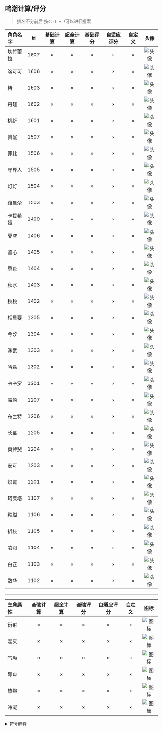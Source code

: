 ## 鸣潮计算/评分

> 排名不分前后 按`Ctrl + F`可以进行搜索

| 角色名字 | id   | 基础计算 | 超全计算 | 基础评分 | 自适应评分 | 自定义 |                                         头像                                         |
|:-----|------|:----:|:----:|:----:|:-----:|:---:|:----------------------------------------------------------------------------------:|
| 坎特蕾拉 | 1607 |  ×   |  ×   |  ×   |   ×   |  ×  | ![头像](https://gitee.com/liangshi233/panel-img/raw/master/PanelCalc/坎特蕾拉/side.webp) |
| 洛可可  | 1606 |  ×   |  ×   |  ×   |   ×   |  ×  | ![头像](https://gitee.com/liangshi233/panel-img/raw/master/PanelCalc/洛可可/side.webp)  |
| 椿    | 1603 |  ×   |  ×   |  ×   |   ×   |  ×  |  ![头像](https://gitee.com/liangshi233/panel-img/raw/master/PanelCalc/椿/side.webp)   |
| 丹瑾   | 1602 |  ×   |  ×   |  ×   |   ×   |  ×  |  ![头像](https://gitee.com/liangshi233/panel-img/raw/master/PanelCalc/丹瑾/side.webp)  |
| 桃祈   | 1601 |  ×   |  ×   |  ×   |   ×   |  ×  |  ![头像](https://gitee.com/liangshi233/panel-img/raw/master/PanelCalc/桃祈/side.webp)  |
| 赞妮   | 1507 |  ×   |  ×   |  ×   |   ×   |  ×  |  ![头像](https://gitee.com/liangshi233/panel-img/raw/master/PanelCalc/赞妮/side.webp)  |
| 菲比   | 1506 |  ×   |  ×   |  ×   |   ×   |  ×  |  ![头像](https://gitee.com/liangshi233/panel-img/raw/master/PanelCalc/菲比/side.webp)  |
| 守岸人  | 1505 |  ×   |  ×   |  ×   |   ×   |  ×  | ![头像](https://gitee.com/liangshi233/panel-img/raw/master/PanelCalc/守岸人/side.webp)  |
| 灯灯   | 1504 |  ×   |  ×   |  ×   |   ×   |  ×  |  ![头像](https://gitee.com/liangshi233/panel-img/raw/master/PanelCalc/灯灯/side.webp)  |
| 维里奈  | 1503 |  ×   |  ×   |  ×   |   ×   |  ×  | ![头像](https://gitee.com/liangshi233/panel-img/raw/master/PanelCalc/维里奈/side.webp)  |
| 卡提希娅 | 1409 |  ×   |  ×   |  ×   |   ×   |  ×  | ![头像](https://gitee.com/liangshi233/panel-img/raw/master/PanelCalc/卡提希娅/side.webp) |
| 夏空   | 1406 |  ×   |  ×   |  ×   |   ×   |  ×  |  ![头像](https://gitee.com/liangshi233/panel-img/raw/master/PanelCalc/夏空/side.webp)  |
| 鉴心   | 1405 |  ×   |  ×   |  ×   |   ×   |  ×  |  ![头像](https://gitee.com/liangshi233/panel-img/raw/master/PanelCalc/鉴心/side.webp)  |
| 忌炎   | 1404 |  ×   |  ×   |  ×   |   ×   |  ×  |  ![头像](https://gitee.com/liangshi233/panel-img/raw/master/PanelCalc/忌炎/side.webp)  |
| 秋水   | 1403 |  ×   |  ×   |  ×   |   ×   |  ×  |  ![头像](https://gitee.com/liangshi233/panel-img/raw/master/PanelCalc/秋水/side.webp)  |
| 秧秧   | 1402 |  ×   |  ×   |  ×   |   ×   |  ×  |  ![头像](https://gitee.com/liangshi233/panel-img/raw/master/PanelCalc/秧秧/side.webp)  |
| 相里要  | 1305 |  ×   |  ×   |  ×   |   ×   |  ×  | ![头像](https://gitee.com/liangshi233/panel-img/raw/master/PanelCalc/相里要/side.webp)  |
| 今汐   | 1304 |  ×   |  ×   |  ×   |   ×   |  ×  |  ![头像](https://gitee.com/liangshi233/panel-img/raw/master/PanelCalc/今汐/side.webp)  |
| 渊武   | 1303 |  ×   |  ×   |  ×   |   ×   |  ×  |  ![头像](https://gitee.com/liangshi233/panel-img/raw/master/PanelCalc/渊武/side.webp)  |
| 吟霖   | 1302 |  ×   |  ×   |  ×   |   ×   |  ×  |  ![头像](https://gitee.com/liangshi233/panel-img/raw/master/PanelCalc/吟霖/side.webp)  |
| 卡卡罗  | 1301 |  ×   |  ×   |  ×   |   ×   |  ×  | ![头像](https://gitee.com/liangshi233/panel-img/raw/master/PanelCalc/卡卡罗/side.webp)  |
| 露帕   | 1207 |  ×   |  ×   |  ×   |   ×   |  ×  |  ![头像](https://gitee.com/liangshi233/panel-img/raw/master/PanelCalc/露帕/side.webp)  |
| 布兰特  | 1206 |  ×   |  ×   |  ×   |   ×   |  ×  | ![头像](https://gitee.com/liangshi233/panel-img/raw/master/PanelCalc/布兰特/side.webp)  |
| 长离   | 1205 |  ×   |  ×   |  ×   |   ×   |  ×  |  ![头像](https://gitee.com/liangshi233/panel-img/raw/master/PanelCalc/长离/side.webp)  |
| 莫特斐  | 1204 |  ×   |  ×   |  ×   |   ×   |  ×  | ![头像](https://gitee.com/liangshi233/panel-img/raw/master/PanelCalc/莫特斐/side.webp)  |
| 安可   | 1203 |  ×   |  ×   |  ×   |   ×   |  ×  |  ![头像](https://gitee.com/liangshi233/panel-img/raw/master/PanelCalc/安可/side.webp)  |
| 炽霞   | 1201 |  ×   |  ×   |  ×   |   ×   |  ×  |  ![头像](https://gitee.com/liangshi233/panel-img/raw/master/PanelCalc/炽霞/side.webp)  |
| 珂莱塔  | 1107 |  ×   |  ×   |  ×   |   ×   |  ×  | ![头像](https://gitee.com/liangshi233/panel-img/raw/master/PanelCalc/珂莱塔/side.webp)  |
| 釉瑚   | 1106 |  ×   |  ×   |  ×   |   ×   |  ×  |  ![头像](https://gitee.com/liangshi233/panel-img/raw/master/PanelCalc/釉瑚/side.webp)  |
| 折枝   | 1105 |  ×   |  ×   |  ×   |   ×   |  ×  |  ![头像](https://gitee.com/liangshi233/panel-img/raw/master/PanelCalc/折枝/side.webp)  |
| 凌阳   | 1104 |  ×   |  ×   |  ×   |   ×   |  ×  |  ![头像](https://gitee.com/liangshi233/panel-img/raw/master/PanelCalc/凌阳/side.webp)  |
| 白芷   | 1103 |  ×   |  ×   |  ×   |   ×   |  ×  |  ![头像](https://gitee.com/liangshi233/panel-img/raw/master/PanelCalc/白芷/side.webp)  |
| 散华   | 1102 |  ×   |  ×   |  ×   |   ×   |  ×  |  ![头像](https://gitee.com/liangshi233/panel-img/raw/master/PanelCalc/散华/side.webp)  |

---
| 主角属性 | 基础计算 | 超全计算 | 基础评分 | 自适应评分 | 自定义 |                                       图标                                        |
|:-----|:----:|:----:|:----:|:-----:|:---:|:-------------------------------------------------------------------------------:|
| 衍射   |  ×   |  ×   |  ×   |   ×   |  ×  | ![图标](https://gitee.com/liangshi233/panel-img/raw/master/PanelCalc/衍射/side.png) |
| 湮灭   |  ×   |  ×   |  ×   |   ×   |  ×  | ![图标](https://gitee.com/liangshi233/panel-img/raw/master/PanelCalc/湮灭/side.png) |
| 气动   |  ×   |  ×   |  ×   |   ×   |  ×  | ![图标](https://gitee.com/liangshi233/panel-img/raw/master/PanelCalc/气动/side.png) |
| 导电   |  ×   |  ×   |  ×   |   ×   |  ×  | ![图标](https://gitee.com/liangshi233/panel-img/raw/master/PanelCalc/导电/side.png) |
| 热熔   |  ×   |  ×   |  ×   |   ×   |  ×  | ![图标](https://gitee.com/liangshi233/panel-img/raw/master/PanelCalc/热熔/side.png) |
| 冷凝   |  ×   |  ×   |  ×   |   ×   |  ×  | ![图标](https://gitee.com/liangshi233/panel-img/raw/master/PanelCalc/冷凝/side.png) |

<details><summary>符号解释</summary>

表格内容

| 符号 |            解释            |
|:--:|:------------------------:|
| ×  |       已经支持或已经适配的内容       |
| !  | 已经支持或已经适配但未在游戏内实装可能过时的内容 |
| ×  |    暂未支持或暂未适配会在未来更新的内容    |
| ~  |   已经在制作中但未制作完成或未适配的内容    |
| *  |      不完全支持或不完全适配的内容      |
| /  |   不支持或不适配且未来没有计划更新的内容    |

</details>